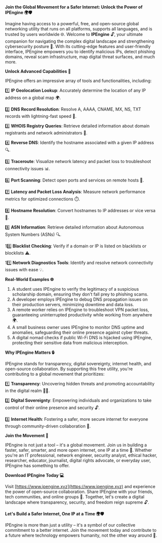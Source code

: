 **Join the Global Movement for a Safer Internet: Unlock the Power of IPEngine 🌍🛡️**

Imagine having access to a powerful, free, and open-source global networking utility that runs on all platforms, supports all languages, and is trusted by users worldwide 🌐. Welcome to **IPEngine** 🔓, your ultimate companion for navigating the complex digital landscape and strengthening cybersecurity posture 🔐. With its cutting-edge features and user-friendly interface, IPEngine empowers you to identify malicious IPs, detect phishing domains, reveal scam infrastructure, map digital threat surfaces, and much more.

**Unlock Advanced Capabilities 🚀**

IPEngine offers an impressive array of tools and functionalities, including:

1️⃣ **IP Geolocation Lookup**: Accurately determine the location of any IP address on a global map 🌍.

2️⃣ **DNS Record Resolution**: Resolve A, AAAA, CNAME, MX, NS, TXT records with lightning-fast speed 📡.

3️⃣ **WHOIS Registry Queries**: Retrieve detailed information about domain registrants and network administrators 🔑.

4️⃣ **Reverse DNS**: Identify the hostname associated with a given IP address 🔍.

5️⃣ **Traceroute**: Visualize network latency and packet loss to troubleshoot connectivity issues 📊.

6️⃣ **Port Scanning**: Detect open ports and services on remote hosts 🔋.

7️⃣ **Latency and Packet Loss Analysis**: Measure network performance metrics for optimized connections ⏱️.

8️⃣ **Hostname Resolution**: Convert hostnames to IP addresses or vice versa 🔄.

9️⃣ **ASN Information**: Retrieve detailed information about Autonomous System Numbers (ASNs) 🔍.

10️⃣ **Blacklist Checking**: Verify if a domain or IP is listed on blacklists or blocklists ⚠️.

11️⃣ **Network Diagnostics Tools**: Identify and resolve network connectivity issues with ease 💡.

**Real-World Examples 🌐**

1. A student uses IPEngine to verify the legitimacy of a suspicious scholarship domain, ensuring they don't fall prey to phishing scams.
2. A developer employs IPEngine to debug DNS propagation issues on their production servers, minimizing downtime and data loss.
3. A remote worker relies on IPEngine to troubleshoot VPN packet loss, guaranteeing uninterrupted productivity while working from anywhere 🌍.
4. A small business owner uses IPEngine to monitor DNS uptime and anomalies, safeguarding their online presence against cyber threats.
5. A digital nomad checks if public Wi-Fi DNS is hijacked using IPEngine, protecting their sensitive data from malicious interception.

**Why IPEngine Matters 🔒**

IPEngine stands for transparency, digital sovereignty, internet health, and open-source collaboration. By supporting this free utility, you're contributing to a global movement that prioritizes:

1️⃣ **Transparency**: Uncovering hidden threats and promoting accountability in the digital realm 🕵️‍♂️.

2️⃣ **Digital Sovereignty**: Empowering individuals and organizations to take control of their online presence and security 🔓.

3️⃣ **Internet Health**: Fostering a safer, more secure internet for everyone through community-driven collaboration 🌟.

**Join the Movement 🚀**

IPEngine is not just a tool – it's a global movement. Join us in building a faster, safer, smarter, and more open internet, one IP at a time 🔑. Whether you're an IT professional, network engineer, security analyst, ethical hacker, researcher, educator, journalist, digital rights advocate, or everyday user, IPEngine has something to offer.

**Download IPEngine Today 💻**

Visit [https://www.ipengine.xyz](https://www.ipengine.xyz) and experience the power of open-source collaboration. Share IPEngine with your friends, tech communities, and online groups 🤝. Together, let's create a digital landscape where transparency, security, and freedom reign supreme 🔓.

**Let's Build a Safer Internet, One IP at a Time 🌍🛡️**

IPEngine is more than just a utility – it's a symbol of our collective commitment to a better internet. Join the movement today and contribute to a future where technology empowers humanity, not the other way around 💪.